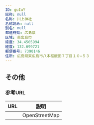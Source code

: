 ```yaml
---
ID: guIuY
総称: null
名称: 川上神社
名称読み: null
別名: null
都道府県: 広島県
区域: 東広島市
緯度: 34.4505994
経度: 132.699721
郵便番号: 7390146
住所: 広島県東広島市八本松飯田７丁目１０−５３
---
```


## その他

### 参考URL

| URL | 説明          |
| --- | ------------- |
|     | OpenStreetMap |
